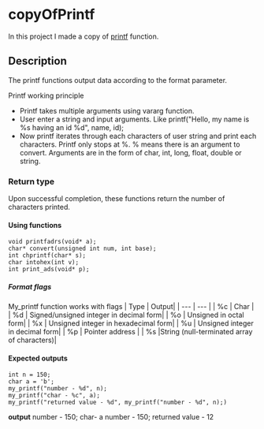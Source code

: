 # copyOfPrintf
In this project I made a copy of [printf](https://www.opennet.ru/man.shtml?topic=printf&category=3&russian=0) function.

## Description
The printf functions output data according to the format parameter.

Printf working principle

  - Printf takes multiple arguments using vararg function.
  - User enter a string and input arguments. Like printf("Hello, my name is %s having an id %d", name, id);
  - Now printf iterates through each characters of user string and print each characters. Printf only stops at %. % means there is an argument to convert. Arguments are in the form of char, int, long, float, double or string. 


### Return type
Upon successful completion, these functions return the number of characters printed.

#### Using functions
```
void printfadrs(void* a);
char* convert(unsigned int num, int base);
int chprintf(char* s);
char intohex(int v);
int print_ads(void* p);
```


##### Format flags
My_printf function works with flags
| Type | Output|
| --- | --- |
|  %c  |  Char |
|  %d  |  Signed/unsigned integer in decimal form|
|  %o  |  Unsigned in octal form|
|  %x  |  Unsigned integer in hexadecimal form|
|  %u  | Unsigned integer in decimal form|
|  %p  |  Pointer address |
|  %s  |String (null-terminated array of characters)|


#### Expected outputs
```
int n = 150;
char a = 'b';
my_printf("number - %d", n);
my_printf("char - %c", a);
my_printf("returned value - %d", my_printf("number - %d", n);)
```

<b>output</b>
number - 150;
char- a
number - 150;
returned value - 12
